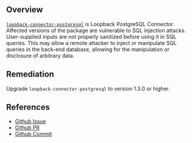 ## Overview
[`loopback-connector-postgresql`](https://www.npmjs.com/package/loopback-connector-postgresql) is Loopback PostgreSQL Connector.
Affected versions of the package are vulnerable to SQL injection attacks. User-supplied inputs are not properly sanitized before using it in SQL queries. This may allow a remote attacker to inject or manipulate SQL queries in the back-end database, allowing for the manipulation or disclosure of arbitrary data.

## Remediation
Upgrade `loopback-connector-postgresql` to version 1.3.0 or higher.

## References
- [Github Issue](https://github.com/strongloop/loopback/issues/983)
- [Github PR](https://github.com/strongloop/loopback-connector-postgresql/pull/49)
- [Github Commit](https://github.com/strongloop/loopback-connector-postgresql/commit/384bbfc3aa0d74f6d0d92a76caf4bd3ca926d626)
